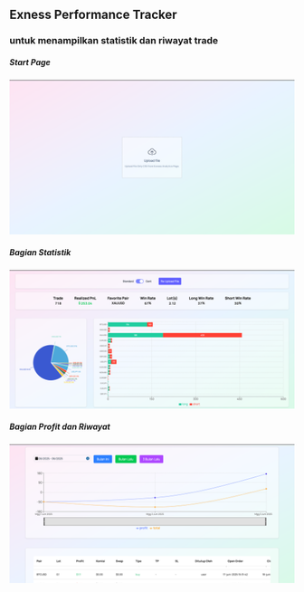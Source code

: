 ## Exness Performance Tracker

### untuk menampilkan statistik dan riwayat trade



##### Start Page
![alt](./public/startpage.png)

##### Bagian Statistik
![alt](./public/statistic.png)

##### Bagian Profit dan Riwayat
![alt](./public/profit_and_table.png)